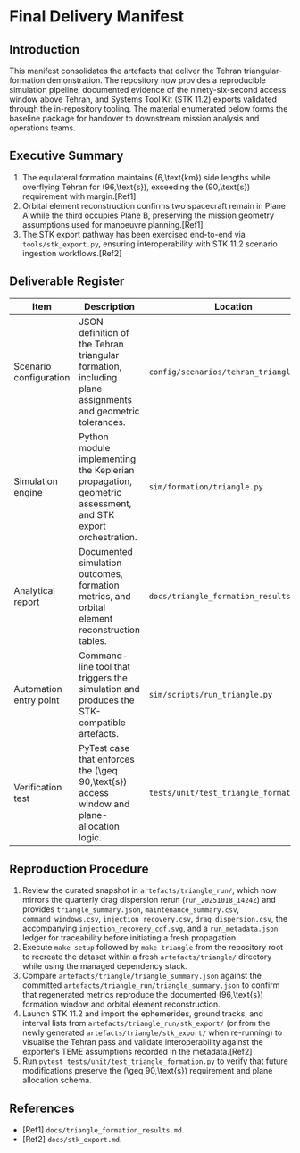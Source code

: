 # Final Delivery Manifest

## Introduction
This manifest consolidates the artefacts that deliver the Tehran triangular-formation demonstration. The repository now provides a reproducible simulation pipeline, documented evidence of the ninety-six-second access window above Tehran, and Systems Tool Kit (STK 11.2) exports validated through the in-repository tooling. The material enumerated below forms the baseline package for handover to downstream mission analysis and operations teams.

## Executive Summary
1. The equilateral formation maintains \(6\,\text{km}\) side lengths while overflying Tehran for \(96\,\text{s}\), exceeding the \(90\,\text{s}\) requirement with margin.[Ref1]
2. Orbital element reconstruction confirms two spacecraft remain in Plane A while the third occupies Plane B, preserving the mission geometry assumptions used for manoeuvre planning.[Ref1]
3. The STK export pathway has been exercised end-to-end via `tools/stk_export.py`, ensuring interoperability with STK 11.2 scenario ingestion workflows.[Ref2]

## Deliverable Register
| Item | Description | Location |
| --- | --- | --- |
| Scenario configuration | JSON definition of the Tehran triangular formation, including plane assignments and geometric tolerances. | `config/scenarios/tehran_triangle.json` |
| Simulation engine | Python module implementing the Keplerian propagation, geometric assessment, and STK export orchestration. | `sim/formation/triangle.py` |
| Analytical report | Documented simulation outcomes, formation metrics, and orbital element reconstruction tables. | `docs/triangle_formation_results.md` |
| Automation entry point | Command-line tool that triggers the simulation and produces the STK-compatible artefacts. | `sim/scripts/run_triangle.py` |
| Verification test | PyTest case that enforces the \(\geq 90\,\text{s}\) access window and plane-allocation logic. | `tests/unit/test_triangle_formation.py` |

## Reproduction Procedure
1. Review the curated snapshot in `artefacts/triangle_run/`, which now mirrors the quarterly drag dispersion rerun (`run_20251018_1424Z`) and provides `triangle_summary.json`, `maintenance_summary.csv`, `command_windows.csv`, `injection_recovery.csv`, `drag_dispersion.csv`, the accompanying `injection_recovery_cdf.svg`, and a `run_metadata.json` ledger for traceability before initiating a fresh propagation.
2. Execute `make setup` followed by `make triangle` from the repository root to recreate the dataset within a fresh `artefacts/triangle/` directory while using the managed dependency stack.
3. Compare `artefacts/triangle/triangle_summary.json` against the committed `artefacts/triangle_run/triangle_summary.json` to confirm that regenerated metrics reproduce the documented \(96\,\text{s}\) formation window and orbital element reconstruction.
4. Launch STK 11.2 and import the ephemerides, ground tracks, and interval lists from `artefacts/triangle_run/stk_export/` (or from the newly generated `artefacts/triangle/stk_export/` when re-running) to visualise the Tehran pass and validate interoperability against the exporter’s TEME assumptions recorded in the metadata.[Ref2]
5. Run `pytest tests/unit/test_triangle_formation.py` to verify that future modifications preserve the \(\geq 90\,\text{s}\) requirement and plane allocation schema.

## References
- [Ref1] `docs/triangle_formation_results.md`.
- [Ref2] `docs/stk_export.md`.
